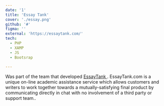 ```yaml
---
date: '1'
title: 'Essay Tank'
cover: './essay.png'
github: '#'
figma: ''
external: 'https://essaytank.com/'
tech:
  - PHP
  - XAMP
  - JS
  - Bootsrap
 
---
```


Was part of the team that developed [EssayTank ](https://www.essaytank.com). EssayTank.com is a unique on-line academic assistance service which allows customers and writers to work together towards a mutually-satisfying final product by communicating directly in chat with no involvement of a third party or support team..
